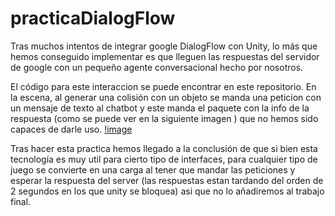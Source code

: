 # practicaDialogFlow

Tras muchos intentos de integrar google DialogFlow con Unity, lo más que hemos conseguido implementar es que lleguen las respuestas del servidor de google con un pequeño agente conversacional hecho por nosotros.

El código para este interaccion se puede encontrar en este repositorio. En la escena, al generar una colisión con un objeto se manda una peticion con un mensaje de texto al chatbot y este manda el paquete con la info de la respuesta (como se puede ver en la siguiente imagen ) que no hemos sido capaces de darle uso.
[!image](imagenGoogle.PNG)

Tras hacer esta practica hemos llegado a la conclusión de que si bien esta tecnología es muy util para cierto tipo de interfaces, para cualquier tipo de juego se convierte en una carga al tener que mandar las peticiones y esperar la respuesta del server (las respuestas estan tardando del orden de 2 segundos en los que unity se bloquea) asi que no lo añadiremos al trabajo final.
